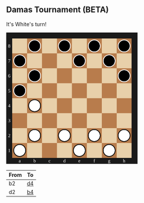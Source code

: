 ## Damas Tournament (BETA)

It's White's turn!

<img src="assets/board.svg?1758935476" alt="board" width="70%"/>

| From | To |
| ---- | -- |
| b2 | [d4](https://github.com/Igor0Pires/Igor0Pires/issues/new?title=damas%7Cmove%7Cb2xd4) |
| d2 | [b4](https://github.com/Igor0Pires/Igor0Pires/issues/new?title=damas%7Cmove%7Cd2xb4) |


